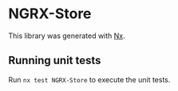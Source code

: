# NGRX-Store

This library was generated with [Nx](https://nx.dev).

## Running unit tests

Run `nx test NGRX-Store` to execute the unit tests.
